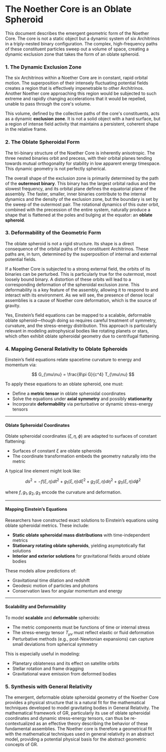 # The Noether Core is an Oblate Spheroid

This document describes the emergent geometric form of the Noether Core. The core is not a static object but a dynamic system of six Architrinos in a triply-nested binary configuration. The complex, high-frequency paths of these constituent particles sweep out a volume of space, creating a dynamic exclusion zone that takes the form of an oblate spheroid.

### 1. The Dynamic Exclusion Zone

The six Architrinos within a Noether Core are in constant, rapid orbital motion. The superposition of their intensely fluctuating potential fields creates a region that is effectively impenetrable to other Architrinos. Another Noether core approaching this region would be subjected to such extreme and rapidly changing accelerations that it would be repelled, unable to pass through the core's volume.

This volume, defined by the collective paths of the core's constituents, acts as a dynamic **exclusion zone**. It is not a solid object with a hard surface, but a region of intense field activity that maintains a persistent, coherent shape in the relative frame.

### 2. The Oblate Spheroidal Form

The tri-binary structure of the Noether Core is inherently anisotropic. The three nested binaries orbit and precess, with their orbital planes tending towards mutual orthogonality for stability in low apparent energy timespace. This dynamic geometry is not perfectly spherical.

The overall shape of the exclusion zone is primarily determined by the path of the **outermost binary**. This binary has the largest orbital radius and the slowest frequency, and its orbital plane defines the equatorial plane of the assembly. The faster, smaller, inner binaries contribute to the internal dynamics and the density of the exclusion zone, but the boundary is set by the sweep of the outermost pair. The rotational dynamics of this outer orbit, combined with the precession of the entire system, naturally produce a shape that is flattened at the poles and bulging at the equator: an **oblate spheroid**.

### 3. Deformability of the Geometric Form

The oblate spheroid is not a rigid structure. Its shape is a direct consequence of the orbital paths of the constituent Architrinos. These paths are, in turn, determined by the superposition of internal and external potential fields.

If a Noether Core is subjected to a strong external field, the orbits of its binaries can be perturbed. This is particularly true for the outermost, most loosely bound binary. A distortion of these orbits will lead to a corresponding deformation of the spheroidal exclusion zone. This deformability is a key feature of the assembly, allowing it to respond to and interact with its environment. As we will see, the presence of dense local assemblies is a cause of Noether core deformation, which is the source of gravity.

Yes, Einstein’s field equations can be mapped to a scalable, deformable oblate spheroid—though doing so requires careful treatment of symmetry, curvature, and the stress-energy distribution. This approach is particularly relevant in modeling astrophysical bodies like rotating planets or stars, which often exhibit oblate spheroidal geometry due to centrifugal flattening.

### 4. Mapping General Relativity to Oblate Spheroids

Einstein’s field equations relate spacetime curvature to energy and momentum via:

$$
G_{\mu\nu} = \frac{8\pi G}{c^4} T_{\mu\nu}
$$

To apply these equations to an oblate spheroid, one must:

- Define a **metric tensor** in oblate spheroidal coordinates
- Solve the equations under **axial symmetry** and possibly **stationarity**
- Incorporate **deformability** via perturbative or dynamic stress-energy tensors

---

#### Oblate Spheroidal Coordinates

Oblate spheroidal coordinates $(\xi, \eta, \phi)$ are adapted to surfaces of constant flattening:

- Surfaces of constant $\xi$ are oblate spheroids
- The coordinate transformation embeds the geometry naturally into the metric

A typical line element might look like:

$$
ds^2 = -f(\xi, \eta) dt^2 + g_1(\xi, \eta) d\xi^2 + g_2(\xi, \eta) d\eta^2 + g_3(\xi, \eta) d\phi^2
$$

where $f, g_1, g_2, g_3$ encode the curvature and deformation.

---

#### Mapping Einstein’s Equations

Researchers have constructed exact solutions to Einstein’s equations using oblate spheroidal metrics. These include:

- **Static oblate spheroidal mass distributions** with time-independent metrics
- **Stationary rotating oblate spheroids**, yielding asymptotically flat solutions
- **Interior and exterior solutions** for gravitational fields around oblate bodies

These models allow predictions of:

- Gravitational time dilation and redshift
- Geodesic motion of particles and photons
- Conservation laws for angular momentum and energy

---

#### Scalability and Deformability

To model **scalable** and **deformable** spheroids:

- The metric components must be functions of time or internal stress
- The stress-energy tensor $T_{\mu\nu}$ must reflect elastic or fluid deformation
- Perturbative methods (e.g., post-Newtonian expansions) can capture small deviations from spherical symmetry

This is especially useful in modeling:

- Planetary oblateness and its effect on satellite orbits
- Stellar rotation and frame dragging
- Gravitational wave emission from deformed bodies

### 5. Synthesis with General Relativity

The emergent, deformable oblate spheroidal geometry of the Noether Core provides a physical structure that is a natural fit for the mathematical techniques developed to model gravitating bodies in General Relativity. The mathematical framework of GR, particularly its use of oblate spheroidal coordinates and dynamic stress-energy tensors, can thus be re-contextualized as an effective theory describing the behavior of these fundamental assemblies. The Noether core is therefore a geometrical fit with the mathematical techniques used in general relativity in an abstract model, providing a potential physical basis for the abstract geometric concepts of GR.
